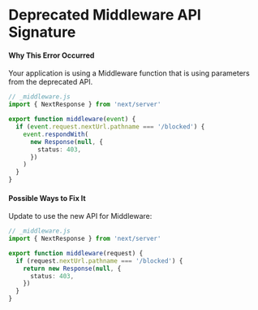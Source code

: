# Deprecated Middleware API Signature

#### Why This Error Occurred

Your application is using a Middleware function that is using parameters from the deprecated API.

```typescript
// _middleware.js
import { NextResponse } from 'next/server'

export function middleware(event) {
  if (event.request.nextUrl.pathname === '/blocked') {
    event.respondWith(
      new Response(null, {
        status: 403,
      })
    )
  }
}
```

#### Possible Ways to Fix It

Update to use the new API for Middleware:

```typescript
// _middleware.js
import { NextResponse } from 'next/server'

export function middleware(request) {
  if (request.nextUrl.pathname === '/blocked') {
    return new Response(null, {
      status: 403,
    })
  }
}
```
